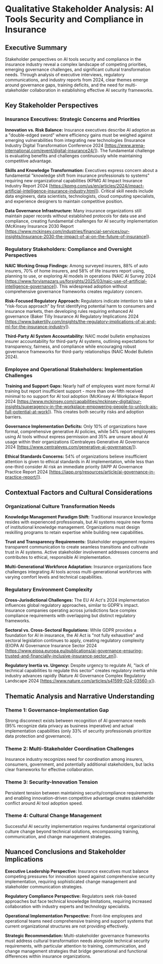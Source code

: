 # Qualitative Stakeholder Analysis: AI Tools Security and Compliance in Insurance
## Executive Summary

Stakeholder perspectives on AI tools security and compliance in the insurance industry reveal a complex landscape of competing priorities, emerging governance challenges, and significant cultural transformation needs. Through analysis of executive interviews, regulatory communications, and industry reports from 2024, clear themes emerge around governance gaps, training deficits, and the need for multi-stakeholder collaboration in establishing effective AI security frameworks.

## Key Stakeholder Perspectives

### Insurance Executives: Strategic Concerns and Priorities

**Innovation vs. Risk Balance:**
Insurance executives describe AI adoption as a "double-edged sword" where efficiency gains must be weighed against emerging vulnerabilities from integrating new technologies (Insurance Industry Digital Transformation Conference 2024 [https://www.arena-international.com/event/digital-insurance24/]). The fundamental challenge is evaluating benefits and challenges continuously while maintaining competitive advantage.

**Skills and Knowledge Transformation:**
Executives express concern about a fundamental "knowledge shift from insurance professionals to systems" requiring new organizational capabilities (KPMG AI Impact Insurance Industry Report 2024 [https://kpmg.com/us/en/articles/2024/impact-artificial-intelligence-insurance-industry.html]). Critical skill needs include data engineers, data scientists, technologists, cloud computing specialists, and experience designers to maintain competitive position.

**Data Governance Infrastructure:**
Many insurance organizations still maintain paper records without established protocols for data use and compliance, creating fundamental challenges for AI security implementation (McKinsey Insurance 2030 Report [https://www.mckinsey.com/industries/financial-services/our-insights/insurance-2030-the-impact-of-ai-on-the-future-of-insurance]).

### Regulatory Stakeholders: Compliance and Oversight Perspectives

**NAIC Working Group Findings:**
Among surveyed insurers, 88% of auto insurers, 70% of home insurers, and 58% of life insurers report using, planning to use, or exploring AI models in operations (NAIC AI Survey 2024 [https://www.forvismazars.us/forsights/2025/03/naic-use-of-artificial-intelligence-governance]). This widespread adoption without comprehensive governance frameworks creates regulatory concern.

**Risk-Focused Regulatory Approach:**
Regulators indicate intention to take a "risk-focus approach" by first identifying potential harm to consumers and insurance markets, then developing rules requiring enhanced AI governance (Baker Tilly Insurance AI Regulatory Implications 2024 [https://www.bakertilly.com/insights/the-regulatory-implications-of-ai-and-ml-for-the-insurance-industry]).

**Third-Party AI System Accountability:**
NAIC model bulletin emphasizes insurer accountability for third-party AI systems, outlining expectations for transparency, fairness, and compliance while encouraging robust governance frameworks for third-party relationships (NAIC Model Bulletin 2024).

### Employee and Operational Stakeholders: Implementation Challenges

**Training and Support Gaps:**
Nearly half of employees want more formal AI training but report insufficient support - more than one-fifth received minimal to no support for AI tool adoption (McKinsey AI Workplace Report 2024 [https://www.mckinsey.com/capabilities/mckinsey-digital/our-insights/superagency-in-the-workplace-empowering-people-to-unlock-ais-full-potential-at-work]). This creates both security risks and adoption barriers.

**Governance Implementation Deficits:**
Only 10% of organizations have formal, comprehensive generative AI policies, while 54% report employees using AI tools without express permission and 35% are unsure about AI usage within their organizations (Centraleyes Generative AI Governance 2024 [https://www.centraleyes.com/generative-ai-governance/]).

**Ethical Standards Concerns:**
54% of organizations believe insufficient attention is given to ethical standards in AI implementation, while less than one-third consider AI risk an immediate priority (IAPP AI Governance Practice Report 2024 [https://iapp.org/resources/article/ai-governance-in-practice-report/]).

## Contextual Factors and Cultural Considerations

### Organizational Culture Transformation Needs

**Knowledge Management Paradigm Shift:**
Traditional insurance knowledge resides with experienced professionals, but AI systems require new forms of institutional knowledge management. Organizations must design reskilling programs to retain expertise while building new capabilities.

**Trust and Transparency Requirements:**
Stakeholder engagement requires transparent communication to create seamless transitions and cultivate trust in AI systems. Active stakeholder involvement addresses concerns and contributes to ethical, responsible AI implementation.

**Multi-Generational Workforce Adaptation:**
Insurance organizations face challenges integrating AI tools across multi-generational workforces with varying comfort levels and technical capabilities.

### Regulatory Environment Complexity

**Cross-Jurisdictional Challenges:**
The EU AI Act's 2024 implementation influences global regulatory approaches, similar to GDPR's impact. Insurance companies operating across jurisdictions face complex compliance requirements with overlapping but distinct regulatory frameworks.

**Sectoral vs. Cross-Sectoral Regulations:**
While GDPR provides a foundation for AI in insurance, the AI Act is "not fully exhaustive" and sectoral legislation continues to apply, creating regulatory complexity (EIOPA AI Governance Insurance Sector 2024 [https://www.eiopa.europa.eu/publications/ai-governance-ensuring-trusted-and-financially-inclusive-insurance-sector_en]).

**Regulatory Inertia vs. Urgency:**
Despite urgency to regulate AI, "lack of technical capabilities to regulate this sector" creates regulatory inertia while industry advances rapidly (Nature AI Governance Complex Regulatory Landscape 2024 [https://www.nature.com/articles/s41599-024-03560-x]).

## Thematic Analysis and Narrative Understanding

### Theme 1: Governance-Implementation Gap
Strong disconnect exists between recognition of AI governance needs (95% recognize data privacy as business imperative) and actual implementation capabilities (only 33% of security professionals prioritize data protection and governance).

### Theme 2: Multi-Stakeholder Coordination Challenges
Insurance industry recognizes need for coordination among insurers, consumers, government, and potentially additional stakeholders, but lacks clear frameworks for effective collaboration.

### Theme 3: Security-Innovation Tension
Persistent tension between maintaining security/compliance requirements and enabling innovation-driven competitive advantage creates stakeholder conflict around AI tool adoption speed.

### Theme 4: Cultural Change Management
Successful AI security implementation requires fundamental organizational culture change beyond technical solutions, encompassing training, communication, and change management strategies.

## Nuanced Conclusions and Stakeholder Implications

**Executive Leadership Perspective:**
Insurance executives must balance competing pressures for innovation speed against comprehensive security implementation, requiring sophisticated change management and stakeholder communication strategies.

**Regulatory Compliance Perspective:**
Regulators seek risk-based approaches but face technical knowledge limitations, requiring increased collaboration with industry experts and technology specialists.

**Operational Implementation Perspective:**
Front-line employees and operational teams need comprehensive training and support systems that current organizational structures are not providing effectively.

**Strategic Recommendation:**
Multi-stakeholder governance frameworks must address cultural transformation needs alongside technical security requirements, with particular attention to training, communication, and change management strategies that bridge generational and functional differences within insurance organizations.